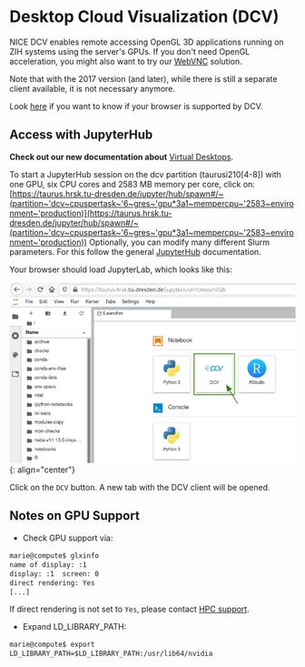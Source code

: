 # Desktop Cloud Visualization (DCV)

NICE DCV enables remote accessing OpenGL 3D applications running on ZIH systems using the
server's GPUs. If you don't need OpenGL acceleration, you might also want to try our [WebVNC](web_vnc.md)
solution.

Note that with the 2017 version (and later), while there is still a separate client available, it is
not necessary anymore.

Look [here](https://docs.aws.amazon.com/dcv/latest/userguide/client-web.html) if you want to know if your browser is supported by DCV.

## Access with JupyterHub

**Check out our new documentation about** [Virtual Desktops](../software/virtual_desktops.md).

To start a JupyterHub session on the dcv partition (taurusi210\[4-8\]) with one GPU, six CPU cores
and 2583 MB memory per core, click on:
[https://taurus.hrsk.tu-dresden.de/jupyter/hub/spawn#/~(partition~'dcv~cpuspertask~'6~gres~'gpu*3a1~mempercpu~'2583~environment~'production)](https://taurus.hrsk.tu-dresden.de/jupyter/hub/spawn#/~(partition~'dcv~cpuspertask~'6~gres~'gpu*3a1~mempercpu~'2583~environment~'production))
Optionally, you can modify many different Slurm parameters. For this
follow the general [JupyterHub](../access/jupyterhub.md) documentation.

Your browser should load JupyterLab, which looks like this:

![JupyterLab and DCV](misc/jupyterlab_and_dcv.png)
{: align="center"}

Click on the `DCV` button. A new tab with the DCV client will be opened.

## Notes on GPU Support

- Check GPU support via:

```console hl_lines="4"
marie@compute$ glxinfo 
name of display: :1
display: :1  screen: 0
direct rendering: Yes
[...]
```

If direct rendering is not set to `Yes`, please contact [HPC support](mailto:hpcsupport@zih.tu-dresden.de).

- Expand LD_LIBRARY_PATH:

```console
marie@compute$ export LD_LIBRARY_PATH=$LD_LIBRARY_PATH:/usr/lib64/nvidia
```
